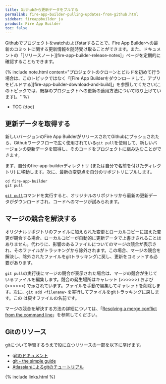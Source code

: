 ```yaml
---
title: Githubから更新データをプルする
permalink: fire-app-builder-pulling-updates-from-github.html
sidebar: fireappbuilder_ja
product: Fire App Builder
toc: false
---
```


Githubでプロジェクトをwatchおよびstarすることで、Fire App Builderへの最新のコミットに関する更新情報を随時受け取ることができます。また、ドキュメントの「[リリースノート][fire-app-builder-release-notes]」ページを定期的に確認することもできます。

{% include note.html content="プロジェクトのクローンとビルドを初めて行う場合は、このトピックではなく「[Fire App Builderをダウンロードして、アプリをビルドする][fire-app-builder-download-and-build]」を参照してください(このトピックでは、既存のプロジェクトへの更新の適用方法について取り上げています)。" %}

* TOC
{:toc}

## 更新データを取得する

新しいバージョンのFire App BuilderがリリースされてGithubにプッシュされたら、Githubワークフローで広く使用されている`git pull`を使用して、新しいバージョンの更新データを取得し、そのコードをプロジェクトに組み込むことができます。 

まず、自分のfire-app-builderディレクトリ (または自分で名前を付けたディレクトリ) に移動します。次に、最新の変更点を自分のリポジトリにプルします。

```
cd fire-app-builder
git pull
```

[`git pull`](https://git-scm.com/docs/git-pull)コマンドを実行すると、オリジナルのリポジトリから最新の更新データがダウンロードされ、コードへのマージが試みられます。 

## マージの競合を解決する

オリジナルリポジトリのファイルに加えられた変更とローカルコピーに加えた変更が競合する場合、ローカルコピーが自動的に更新データで上書きされることはありません。代わりに、影響のあるファイルについてのマージの競合が表示され、そのファイルがトラッキングから除外されます。この場合、マージの競合を解決し、除外されたファイルをgitトラッキングに戻し、更新をコミットする必要があります。

`git pull`の実行後にマージの競合が表示された場合は、マージの競合が生じているファイルを編集します。競合の発生場所はキャレット (>>>>>>) および (<<<<<<) で示されています。ファイルを手動で編集してキャレットを削除します。次に、`git add <filename>` を実行してファイルをgitトラッキングに戻します。この <filename> は戻すファイルの名前です。 

マージの競合を解決する方法の詳細については、「[Resolving a merge conflict from the command line](https://help.github.com/articles/resolving-a-merge-conflict-from-the-command-line/)」を参照してください。

## Gitのリソース

gitについて学習するうえで役に立つリソースの一部を以下に挙げます。

* [gitのドキュメント](https://git-scm.com/doc)
* [git - the simple guide](http://rogerdudler.github.io/git-guide/)
* [Atlassianによるgitのチュートリアル](https://www.atlassian.com/git/tutorials/)

{% include links.html %}